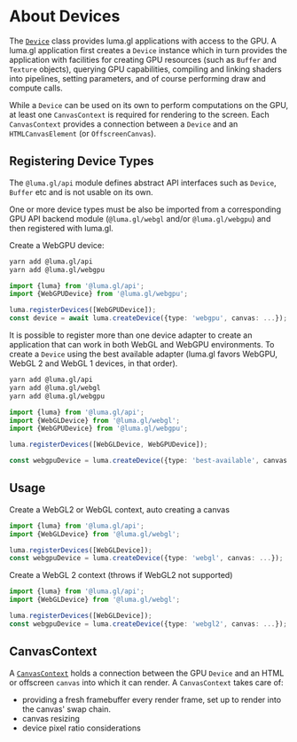# About Devices

The [`Device`](../api-reference/api/device) class provides luma.gl applications with access to the GPU. 
A luma.gl application first creates a `Device` instance which in turn provides the 
application with facilities for creating GPU resources (such as `Buffer` and `Texture` objects), 
querying GPU capabilities, compiling and linking shaders into pipelines, setting parameters, 
and of course performing draw and compute calls.

While a `Device` can be used on its own to perform computations on the GPU,
at least one `CanvasContext` is required for rendering to the screen.
Each `CanvasContext` provides a connection between a `Device` and an `HTMLCanvasElement` (or `OffscreenCanvas`).

## Registering Device Types

The `@luma.gl/api` module defines abstract API interfaces such as `Device`, `Buffer` etc and is not usable on its own. 

One or more device types must be also be imported from a corresponding GPU API backend module
(`@luma.gl/webgl` and/or `@luma.gl/webgpu`) and then registered with luma.gl.

Create a WebGPU device:

```sh
yarn add @luma.gl/api
yarn add @luma.gl/webgpu
```

```typescript
import {luma} from '@luma.gl/api';
import {WebGPUDevice} from '@luma.gl/webgpu';

luma.registerDevices([WebGPUDevice]);
const device = await luma.createDevice({type: 'webgpu', canvas: ...});
```

It is possible to register more than one device adapter to create an application
that can work in both WebGL and WebGPU environments. To create a `Device` using 
the best available adapter (luma.gl favors WebGPU, WebGL 2 and WebGL 1 devices, in that order).

```sh
yarn add @luma.gl/api
yarn add @luma.gl/webgl
yarn add @luma.gl/webgpu
```

```typescript
import {luma} from '@luma.gl/api';
import {WebGLDevice} from '@luma.gl/webgl';
import {WebGPUDevice} from '@luma.gl/webgpu';

luma.registerDevices([WebGLDevice, WebGPUDevice]);

const webgpuDevice = luma.createDevice({type: 'best-available', canvas: ...});
```

## Usage

Create a WebGL2 or WebGL context, auto creating a canvas

```typescript
import {luma} from '@luma.gl/api';
import {WebGLDevice} from '@luma.gl/webgl';

luma.registerDevices([WebGLDevice]);
const webgpuDevice = luma.createDevice({type: 'webgl', canvas: ...});
```

Create a WebGL 2 context (throws if WebGL2 not supported)

```typescript
import {luma} from '@luma.gl/api';
import {WebGLDevice} from '@luma.gl/webgl';

luma.registerDevices([WebGLDevice]);
const webgpuDevice = luma.createDevice({type: 'webgl2', canvas: ...});
```

## CanvasContext

A [`CanvasContext`](../api-reference/api/canvas-context) holds a connection between 
the GPU `Device` and an HTML or offscreen `canvas` into which it can render.
A `CanvasContext` takes care of:
- providing a fresh framebuffer every render frame, set up to render into the canvas' swap chain.
- canvas resizing
- device pixel ratio considerations
